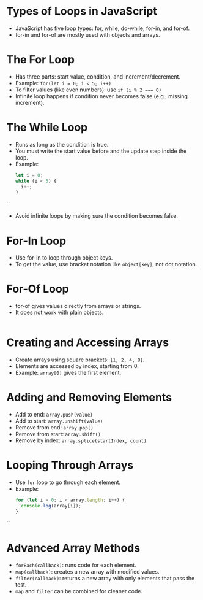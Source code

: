 # Types of Loops in JavaScript

- JavaScript has five loop types: for, while, do-while, for-in, and for-of.
- for-in and for-of are mostly used with objects and arrays.

# The For Loop

- Has three parts: start value, condition, and increment/decrement.
- Example: `for(let i = 0; i < 5; i++)`
- To filter values (like even numbers): use `if (i % 2 === 0)`
- Infinite loop happens if condition never becomes false (e.g., missing increment).

# The While Loop

- Runs as long as the condition is true.
- You must write the start value before and the update step inside the loop.
- Example:
  ```js
  let i = 0;
  while (i < 5) {
    i++;
  }
``

* Avoid infinite loops by making sure the condition becomes false.

# For-In Loop

* Use for-in to loop through object keys.
* To get the value, use bracket notation like `object[key]`, not dot notation.

# For-Of Loop

* for-of gives values directly from arrays or strings.
* It does not work with plain objects.

```

```
# Creating and Accessing Arrays

- Create arrays using square brackets: `[1, 2, 4, 8]`.
- Elements are accessed by index, starting from 0.
- Example: `array[0]` gives the first element.

# Adding and Removing Elements

- Add to end: `array.push(value)`
- Add to start: `array.unshift(value)`
- Remove from end: `array.pop()`
- Remove from start: `array.shift()`
- Remove by index: `array.splice(startIndex, count)`

# Looping Through Arrays

- Use `for` loop to go through each element.
- Example:
  ```js
  for (let i = 0; i < array.length; i++) {
    console.log(array[i]);
  }
``

# Advanced Array Methods

* `forEach(callback)`: runs code for each element.
* `map(callback)`: creates a new array with modified values.
* `filter(callback)`: returns a new array with only elements that pass the test.
* `map` and `filter` can be combined for cleaner code.


